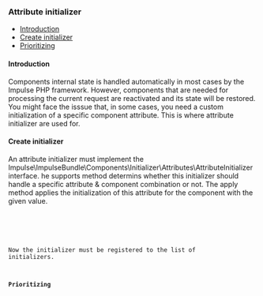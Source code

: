 <h3 class="doc-title">Attribute initializer</h3>

- [Introduction](#introduction)
- [Create initializer](#create-initializer)
- [Prioritizing](#prioritizing)

<h4><a id="introduction">Introduction</a></h4>
Components internal state is handled automatically in most cases by the Impulse PHP framework. However, components that are needed for processing the current request are reactivated and its state will be restored. You might face the isssue that, in some cases, you need a custom initialization of a specific component attribute. This is where attribute initializer are used for.

<h4><a id="create-listener">Create initializer</a></h4>
An attribute initializer must implement the <span class="code-hint">Impulse\ImpulseBundle\Components\Initializer\Attributes\AttributeInitializer</span> interface. he <span class="code-hint">supports</span> method determins whether this initializer should handle a specific attribute & component combination or not. The <span class="code-hint">apply</span> method applies the initialization of this attribute for the component with the given value.

<pre class="code-white language-php">
	<code class="imp-code language-php"><?php

	use Impulse\ImpulseBundle\Components\Initializer\Attributes\AttributeInitializer;
    use Impulse\ImpulseBundle\UI\Components\ComponentInterface;

	class MyAttributeInitializer implements AttributeInitializer
	{
      public function supports(ComponentInterface $component, string $attribute, mixed $value): bool
      {
          // check if component and attribute are supported
      }

      public function apply(ComponentInterface $component, string $attribute, mixed $value): void
      {
          // apply the initialization to the component
      }
	}</code>
</pre>

Now the initializer must be registered to the list of initializers. 

<h4><a id="prioritizing">Prioritizing</a></h4>
